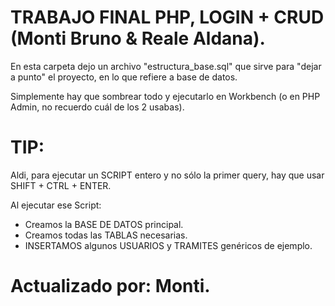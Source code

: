 # TRABAJO FINAL PHP, LOGIN + CRUD (Monti Bruno & Reale Aldana).

En esta carpeta dejo un archivo "estructura_base.sql" que sirve para "dejar a punto" el proyecto, en lo que refiere a base de datos.

Simplemente hay que sombrear todo y ejecutarlo en Workbench (o en PHP Admin, no recuerdo cuál de los 2 usabas).

# TIP:

Aldi, para ejecutar un SCRIPT entero y no sólo la primer query, hay que usar SHIFT + CTRL + ENTER.

Al ejecutar ese Script:

- Creamos la BASE DE DATOS principal.
- Creamos todas las TABLAS necesarias.
- INSERTAMOS algunos USUARIOS y TRAMITES genéricos de ejemplo.

# Actualizado por: Monti.
